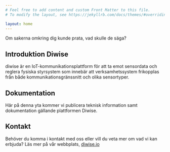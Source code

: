 ```yaml
---
# Feel free to add content and custom Front Matter to this file.
# To modify the layout, see https://jekyllrb.com/docs/themes/#overriding-theme-defaults

layout: home
---
```


Om sakerna omkring dig kunde prata, vad skulle de säga?



## Introduktion Diwise
diwise är en IoT-kommunikationsplattform för att ta emot sensordata och reglera fysiska styrsystem som innebär att verksamhetssystem frikopplas från både kommunikationsgränssnitt och olika sensortyper.

## Dokumentation
Här på denna yta kommer vi publicera teknisk information samt dokumentation gällande plattformen Diwise. 

## Kontakt
Behöver du komma i kontakt med oss eller vill du veta mer om vad vi kan erbjuda? Läs mer på vår webbplats, [diwise.io](https://diwise.io/)

